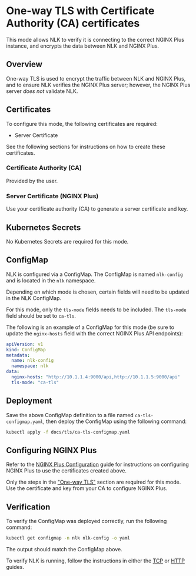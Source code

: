 # One-way TLS with Certificate Authority (CA) certificates 

This mode allows NLK to verify it is connecting to the correct NGINX Plus instance, and encrypts the data between NLK and NGINX Plus.

## Overview

One-way TLS is used to encrypt the traffic between NLK and NGINX Plus, and to ensure NLK verifies the NGINX Plus server;
however, the NGINX Plus server _does not_ validate NLK.

## Certificates

To configure this mode, the following certificates are required:

- Server Certificate

See the following sections for instructions on how to create these certificates.
    
### Certificate Authority (CA)

Provided by the user.

### Server Certificate (NGINX Plus)

Use your certificate authority (CA) to generate a server certificate and key.

## Kubernetes Secrets

No Kubernetes Secrets are required for this mode.

## ConfigMap

NLK is configured via a ConfigMap. The ConfigMap is named `nlk-config` and is located in the `nlk` namespace.

Depending on which mode is chosen, certain fields will need to be updated in the NLK ConfigMap.

For this mode, only the `tls-mode` fields needs to be included. The `tls-mode` field should be set to `ca-tls`.

The following is an example of a ConfigMap for this mode (be sure to update the `nginx-hosts` field with the correct NGINX Plus API endpoints):


```yaml
apiVersion: v1
kind: ConfigMap
metadata:
  name: nlk-config
  namespace: nlk
data:
  nginx-hosts: "http://10.1.1.4:9000/api,http://10.1.1.5:9000/api"
  tls-mode: "ca-tls"
```

## Deployment

Save the above ConfigMap definition to a file named `ca-tls-configmap.yaml`, then deploy the ConfigMap using the following command:

```bash
kubectl apply -f docs/tls/ca-tls-configmap.yaml
```

## Configuring NGINX Plus

Refer to the [NGINX Plus Configuration](./NGINX-PLUS-CONFIGURATION.md) guide for instructions on configuring NGINX Plus to use the certificates created above.

Only the steps in the ["One-way TLS"](./NGINX-PLUS-CONFIGURATION.md#one-way-tls) section are required for this mode. 
Use the certificate and key from your CA to configure NGINX Plus. 

## Verification

To verify the ConfigMap was deployed correctly, run the following command:

```bash
kubectl get configmap -n nlk nlk-config -o yaml
```

The output should match the ConfigMap above.

To verify NLK is running, follow the instructions in either the [TCP](../tcp/tcp-installation-guide.md) or [HTTP](../http/http-installation-guide.md) guides.
